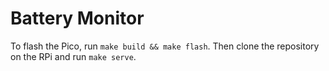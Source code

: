 # Battery Monitor
To flash the Pico, run `make build && make flash`. Then clone the repository on the RPi and run `make serve`.
